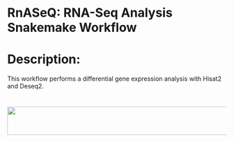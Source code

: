 # RnASeQ: RNA-Seq Analysis Snakemake Workflow

# Description:
This workflow performs a differential gene expression analysis with Hisat2 and Deseq2.
#
<p align="center">
  <img src="https://user-images.githubusercontent.com/66043140/190636817-89a2fc22-7a2b-4ed1-b01d-9301d6f4cef0.PNG" width="775" height="65">
